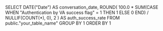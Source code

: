 SELECT
  DATE("Date") AS conversation_date,
  ROUND(
    100.0 * SUM(CASE WHEN "Authentication by VA success flag" = 1 THEN 1 ELSE 0 END)
    / NULLIF(COUNT(*), 0),
    2
  ) AS auth_success_rate
FROM public."your_table_name"
GROUP BY 1
ORDER BY 1
